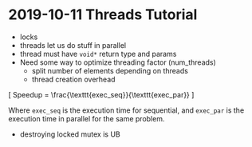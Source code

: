 # 2019-10-11 Threads Tutorial

* locks
* threads let us do stuff in parallel
* thread must have `void*` return type and params
* Need some way to optimize threading factor (num_threads)
  * split number of elements depending on threads
  * thread creation overhead
  
\[
 Speedup = \frac{\texttt{exec\_seq}}{\texttt{exec\_par}}
\]

Where `exec_seq` is the execution time for sequential, and `exec_par` is the execution time in parallel for the same problem.
* destroying locked mutex is UB